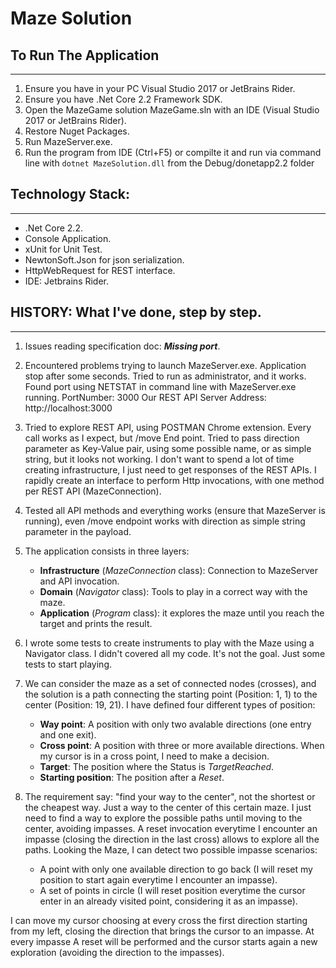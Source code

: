 # Maze Solution

## To Run The Application
---

1. Ensure you have in your PC Visual Studio 2017 or JetBrains Rider.
2. Ensure you have .Net Core 2.2 Framework SDK.
3. Open the MazeGame solution MazeGame.sln with an IDE (Visual Studio 2017 or JetBrains Rider).
4. Restore Nuget Packages.
5. Run MazeServer.exe.
6. Run the program from IDE (Ctrl+F5) or compilte it and run via command line with `dotnet MazeSolution.dll` from the Debug/donetapp2.2 folder

## Technology Stack:
---
- .Net Core 2.2.
- Console Application.
- xUnit for Unit Test.
- NewtonSoft.Json for json serialization.
- HttpWebRequest for REST interface.
- IDE: Jetbrains Rider.

## HISTORY: What I've done, step by step.
---

1. Issues reading specification doc: ___Missing port___.

2. Encountered problems trying to launch MazeServer.exe. 
Application stop after some seconds.
Tried to run as administrator, and it works.
Found port using NETSTAT in command line with MazeServer.exe running. PortNumber: 3000
Our REST API Server Address: http://localhost:3000

3. Tried to explore REST API, using POSTMAN Chrome extension. Every call works as I expect, but /move End point. 
Tried to pass direction parameter as Key-Value pair, using some possible name, 
or as simple string, but it looks not working.
I don't want to spend a lot of time creating infrastructure, 
I just need to get responses of the REST APIs.
I rapidly create an interface to perform Http invocations, with one method per REST API (MazeConnection).

4. Tested all API methods and everything works (ensure that MazeServer is running), 
even /move endpoint works with direction as simple string parameter in the payload.

5. The application consists in three layers:
    - __Infrastructure__ (_MazeConnection_ class): Connection to MazeServer and API invocation.
    - __Domain__ (_Navigator_ class): Tools to play in a correct way with the maze.
    - __Application__ (_Program_ class): it explores the maze until you reach the target and prints the result.

6. I wrote some tests to create instruments to play with the Maze using a Navigator class. I didn't covered all my code. It's not the goal. Just some tests to start playing.

7. We can consider the maze as a set of connected nodes (crosses), and the solution is a path connecting the starting point (Position: 1, 1) to the center (Position: 19, 21). I have defined four different types of position:
    - __Way point__: A position with only two avalable directions (one entry and one exit).
    - __Cross point__: A position with three or more available directions. When my cursor is in a cross point, I need to make a decision.
    - __Target__: The position where the Status is _TargetReached_.
    - __Starting position__: The position after a _Reset_.

8. The requirement say: "find your way to the center", not the shortest or the cheapest way. Just a way to the center of this certain maze. I just need to find a way to explore the possible paths until moving to the center, avoiding impasses. A reset invocation everytime I encounter an impasse (closing the direction in the last cross) allows to explore all the paths. Looking the Maze, I can detect two possible impasse scenarios:

   - A point with only one available direction to go back (I will reset my position to start again everytime I encounter an impasse).
   - A set of points in circle (I will reset position everytime the cursor enter in an already visited point, considering it as an impasse).

I can move my cursor choosing at every cross the first direction starting from my left, closing the direction that brings the cursor to an impasse.
At every impasse A reset will be performed and the cursor starts again a new exploration (avoiding the direction to the impasses).